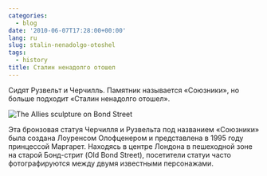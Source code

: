```yaml
---
categories:
  - blog
date: '2010-06-07T17:28:00+00:00'
lang: ru
slug: stalin-nenadolgo-otoshel
tags:
  - history
title: Сталин ненадолго отошел
---
```


Сидят Рузвельт и Черчилль. 
Памятник называется «Союзники», но больше подходит «Сталин ненадолго отошел». 

![The Allies sculpture on Bond Street](/img/2010/06/stalin.jpg "The Allies sculpture on Bond Street")

<!--more-->

Эта бронзовая статуя Черчилля и Рузвельта под названием «Союзники»
была создана Лоуренсом Олофценером и представлена в 1995 году
принцессой Маргарет. Находясь в центре Лондона в пешеходной зоне на
старой Бонд-стрит (Old Bond Street), посетители статуи часто
фотографируются между двумя известными персонажами.

